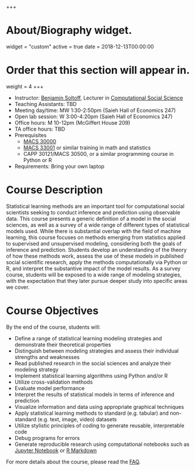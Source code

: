 +++
# About/Biography widget.
widget = "custom"
active = true
date = 2018-12-13T00:00:00

# Order that this section will appear in.
weight = 4
+++

* Instructor: [Benjamin Soltoff](http://www.bensoltoff.com), Lecturer in [Computational Social Science](http://macss.uchicago.edu)
* Teaching Assistants: TBD
* Meeting day/time: MW 1:30-2:50pm (Saieh Hall of Economics 247)
* Open lab session: W 3:00-4:20pm (Saieh Hall of Economics 247)
* Office hours: M 10-12pm (McGiffert House 209)
* TA office hours: TBD
* Prerequisites
    * [MACS 30000](https://github.com/UC-MACSS/persp-analysis_A18)
    * [MACS 33001](https://css18.github.io/) or similar training in math and statistics
    * CAPP 30121/MACS 30500, or a similar programming course in Python or R
* Requirements: Bring your own laptop

# Course Description

Statistical learning methods are an important tool for computational social scientists seeking to conduct inference and prediction using observable data. This course presents a generic definition of a model in the social sciences, as well as a survey of a wide range of different types of statistical models used. While there is substantial overlap with the field of machine learning, this course focuses on methods emerging from statistics applied to supervised and unsupervised modeling, considering both the goals of inference and prediction. Students develop an understanding of the theory of how these methods work, assess the use of these models in published social scientific research, apply the methods computationally via Python or R, and interpret the substantive impact of the model results. As a survey course, students will be exposed to a wide range of modeling strategies, with the expectation that they later pursue deeper study into specific areas we cover.
  
# Course Objectives

By the end of the course, students will:

* Define a range of statistical learning modeling strategies and demonstrate their theoretical properties
* Distinguish between modeling strategies and assess their individual strengths and weaknesses
* Read published research in the social sciences and analyze their modeling strategy
* Implement statistical learning algorithms using Python and/or R
* Utilize cross-validation methods
* Evaluate model performance
* Interpret the results of statistical models in terms of inference and prediction
* Visualize information and data using appropriate graphical techniques
* Apply statistical learning methods to standard (e.g. tabular) and non-standard (e.g. text, image, video) datasets
* Utilize stylistic principles of coding to generate reusable, interpretable code
* Debug programs for errors
* Generate reproducible research using computational notebooks such as [Jupyter Notebook](https://jupyter.org/) or [R Markdown](http://rmarkdown.rstudio.com/)

For more details about the course, please read the [FAQ](/faq/).
